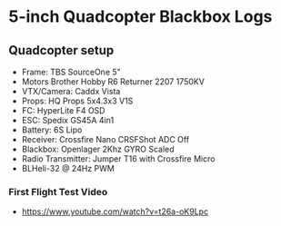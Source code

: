 # 5-inch Quadcopter Blackbox Logs

## Quadcopter setup
- Frame: TBS SourceOne 5"
- Motors Brother Hobby R6 Returner 2207 1750KV
- VTX/Camera: Caddx Vista
- Props: HQ Props 5x4.3x3 V1S
- FC: HyperLite F4 OSD
- ESC: Spedix GS45A 4in1
- Battery: 6S Lipo
- Receiver: Crossfire Nano CRSFShot ADC Off
- Blackbox: Openlager 2Khz GYRO Scaled
- Radio Transmitter: Jumper T16 with Crossfire Micro
- BLHeli-32 @ 24Hz PWM

### First Flight Test Video
- https://www.youtube.com/watch?v=t26a-oK9Lpc